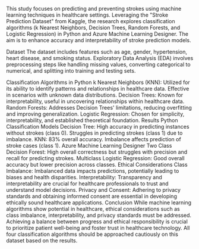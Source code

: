 This study focuses on predicting and preventing strokes using machine learning techniques in healthcare settings. Leveraging the "Stroke Prediction Dataset" from Kaggle, the research explores classification algorithms (k Nearest Neighbors, Decision Trees, Random Forests, and Logistic Regression) in Python and Azure Machine Learning Designer. The aim is to enhance accuracy and interpretability of stroke prediction models.

Dataset
The dataset includes features such as age, gender, hypertension, heart disease, and smoking status. Exploratory Data Analysis (EDA) involves preprocessing steps like handling missing values, converting categorical to numerical, and splitting into training and testing sets.

Classification Algorithms in Python
k Nearest Neighbors (KNN): Utilized for its ability to identify patterns and relationships in healthcare data. Effective in scenarios with unknown data distributions.
Decision Trees: Known for interpretability, useful in uncovering relationships within healthcare data.
Random Forests: Addresses Decision Trees' limitations, reducing overfitting and improving generalization.
Logistic Regression: Chosen for simplicity, interpretability, and established theoretical foundation.
Results
Python Classification Models
Decision Tree:
High accuracy in predicting instances without strokes (class 0).
Struggles in predicting strokes (class 1) due to imbalance.
KNN:
83% overall accuracy.
Imbalance affects prediction of stroke cases (class 1).
Azure Machine Learning Designer
Two Class Decision Forest:
High overall correctness but struggles with precision and recall for predicting strokes.
Multiclass Logistic Regression:
Good overall accuracy but lower precision across classes.
Ethical Considerations
Class Imbalance: Imbalanced data impacts predictions, potentially leading to biases and health disparities.
Interpretability: Transparency and interpretability are crucial for healthcare professionals to trust and understand model decisions.
Privacy and Consent: Adhering to privacy standards and obtaining informed consent are essential in developing ethically sound healthcare applications.
Conclusion
While machine learning algorithms show potential in healthcare, ethical considerations such as class imbalance, interpretability, and privacy standards must be addressed. Achieving a balance between progress and ethical responsibility is crucial to prioritize patient well-being and foster trust in healthcare technology. All four classification algorithms should be approached cautiously on this dataset based on the results.
